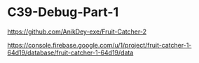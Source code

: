 # C39-Debug-Part-1

https://github.com/AnikDey-exe/Fruit-Catcher-2

https://console.firebase.google.com/u/1/project/fruit-catcher-1-64d19/database/fruit-catcher-1-64d19/data

